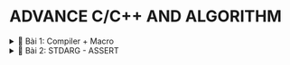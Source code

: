 # ADVANCE C/C++ AND ALGORITHM

<details>
  <summary>📂 Bài 1: Compiler + Macro</summary>
  
  ## Compiler
  **Định Nghĩa:** Compiler là quá trình chuyển đổi từ ngôn ngữ bậc cao (C, C++, Java...) sang ngôn ngữ bậc thấp (mã máy - 00011101), giúp chương trình hiểu và thực thi được.
  
  **Quá Trình Compiler:**
  Quá trình biên dịch gồm 4 giai đoạn:
  
  - **Preprocessing (Tiền xử lý):**
    - Xử lý các lệnh bắt đầu bằng dấu `#` (Ví dụ: `#include <stdio.h>`, `#define`, `#if`...)
    - Thay thế các macro đã được định nghĩa trước (Ví dụ: `#define Pi 3.14`)
    - Xóa bỏ comment (chú thích)
    - Xử lý các điều kiện của tiền chỉ thị (`#if`, `#ifelse`, `#ifdef`, `#undef`...)
    - **Cú pháp chạy:**
      ```sh
      gcc -E tenfile.c -o tenfile.i
      ```
  
  - **Compiler:**
    - Chuyển đổi từ `file.i` sang `file.s`
    - Phân tích cú pháp, kiểm tra lỗi
    - Tối ưu mã nguồn giúp chương trình hoạt động hiệu quả hơn
    - **Cú pháp chạy:**
      ```sh
      gcc -S tenfile.i -o tenfile.s
      ```
  
  - **Assembling:**
    - Chuyển từ `file.s` sang `file.o`
    - Trình dịch assembler chuyển assembly code thành mã máy (000110010)
    - **Cú pháp chạy:**
      ```sh
      gcc -c tenfile.s -o tenfile.o
      ```
  
  - **Linking:**
    - Chuyển từ `file.o` sang `file.exe`
    - Liên kết các file lại với nhau
    - **Cú pháp chạy:**
      ```sh
      gcc tenfile.o -o tenfile
      ```
  
  ## Macro
  **Định Nghĩa:** Macro là các từ khóa định nghĩa hoạt động trong giai đoạn tiền xử lý (Preprocessing). Các nhóm chính:
  - `#include`
  - `#define`, `#undef`
  - `#if`, `#elif`, `#else`, `#ifdef`, `#ifndef`
  
  **#include:**
  - **Định Nghĩa:** Dùng để chèn nội dung của một file vào file khác.
  
  - **Ví dụ:**
    #### File1.c
    ```c
    void Tong(int a, int b){
        printf("Tong: a + b = %d", a + b);
    }
    ```
    
    #### File2.c
    ```c
    #include <stdio.h>
    #include "File1.c"
    
    int main(){
        Tong(2, 3);
        return 0;
    }
    ```
  
  - **Ưu điểm:**
    - Tái sử dụng mã nguồn, tránh lặp code không cần thiết
    - Quản lý file chương trình hiệu quả
  
  - **Lưu ý:**
    - `#include <stdio.h>`: Dùng để gọi thư viện chuẩn của C
    - `#include "file.c"`: Dùng để gọi file tự định nghĩa
    - Không được `#include` hai file giống nhau trong cùng một mã nguồn
</details>

<details>
  <summary>📂 Bài 2: STDARG - ASSERT</summary>
</details>
  
